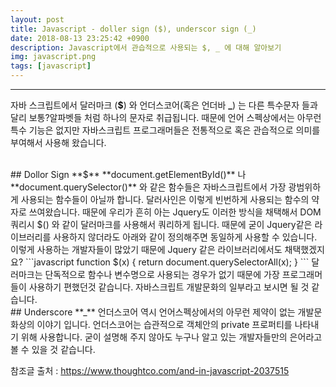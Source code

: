 ```yaml
---
layout: post
title: Javascript - doller sign ($), underscor sign (_)
date: 2018-08-13 23:25:42 +0900
description: Javascript에서 관습적으로 사용되는 $, _ 에 대해 알아보기
img: javascript.png
tags: [javascript]
---
```

------------------------------------------------

자바 스크립트에서 달러마크 (**$**) 와 언더스코어(혹은 언더바 **_**) 는 다른 특수문자 들과 달리 보통?알파벳들 처럼 하나의 문자로 취급됩니다. 때문에 언어 스펙상에서는 아무런 특수 기능은 없지만 자바스크립트 프로그래머들은 전통적으로 혹은 관습적으로 의미를 부여해서 사용해 왔습니다.

<br/>
## Dollor Sign **$**
**document.getElementById()** 나 **document.querySelector()** 와 같은 함수들은 자바스크립트에서 가장 광범위하게 사용되는 함수들이 아닐까 합니다. 달러사인은 이렇게 빈번하게 사용되는 함수의 약자로 쓰여왔습니다.
때문에 우리가 흔히 아는 Jquery도 이러한 방식을 채택해서 DOM 쿼리시 $() 와 같이 달러마크를 사용해서 쿼리하게 됩니다. 때문에 굳이 Jquery같은 라이브러리를 사용하지 않더라도 아래와 같이 정의해주면 동일하게 사용할 수 있습니다. 이렇게 사용하는 개발자들이 많았기 때문에 Jquery 같은 라이브러리에서도 채택했겠지요?
```javascript
function $(x) { return document.querySelectorAll(x); }
```
달러마크는 단독적으로 함수나 변수명으로 사용되는 경우가 없기 때문에 가장 프로그래머들이 사용하기 편했던것 같습니다. 자바스크립트 개발문화의 일부라고 보시면 될 것 같습니다.

<br/>
## Underscore **_**
언더스코어 역시 언어스펙상에서의 아무런 제약이 없는 개발문화상의 이야기 입니다. 언더스코어는 습관적으로 객체안의 private 프로퍼티를 나타내기 위해 사용합니다. 굳이 설명해 주지 않아도 누구나 알고 있는 개발자들만의 은어라고 볼 수 있을 것 같습니다.

참조글 출처 : https://www.thoughtco.com/and-in-javascript-2037515